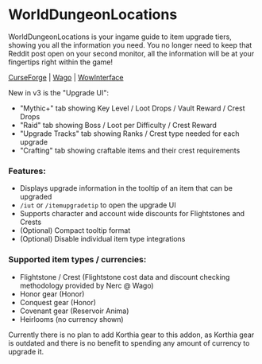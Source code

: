# WorldDungeonLocations

WorldDungeonLocations is your ingame guide to item upgrade tiers, showing you all the information you need. You no longer need to keep that Reddit post open on your second monitor, all the information will be at your fingertips right within the game!

[CurseForge](https://www.curseforge.com/wow/addons/itemupgradetip) | [Wago](https://addons.wago.io/addons/itemupgradetip) | [WowInterface](https://www.wowinterface.com/downloads/info26580-ItemUpgradeTip.html)

New in v3 is the "Upgrade UI":
- "Mythic+" tab showing Key Level / Loot Drops / Vault Reward / Crest Drops
- "Raid" tab showing Boss / Loot per Difficulty / Crest Reward
- "Upgrade Tracks" tab showing Ranks / Crest type needed for each upgrade
- "Crafting" tab showing craftable items and their crest requirements

### Features:
- Displays upgrade information in the tooltip of an item that can be upgraded
- `/iut` or `/itemupgradetip` to open the upgrade UI
- Supports character and account wide discounts for Flightstones and Crests
- (Optional) Compact tooltip format
- (Optional) Disable individual item type integrations
 
### Supported item types / currencies:
- Flightstone / Crest (Flightstone cost data and discount checking methodology provided by Nerc @ Wago)
- Honor gear (Honor)
- Conquest gear (Honor)
- Covenant gear (Reservoir Anima)
- Heirlooms (no currency shown)
 

Currently there is no plan to add Korthia gear to this addon, as Korthia gear is outdated and there is no benefit to spending any amount of currency to upgrade it.
